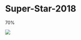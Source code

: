 # Super-Star-2018
70%

<img src ="https://scontent-hkg3-2.xx.fbcdn.net/v/t1.0-9/26991823_197901927616895_6442142649514956620_n.jpg?oh=d474b5dea65b5c7eb8c913307cb9633e&oe=5AE4471C">
